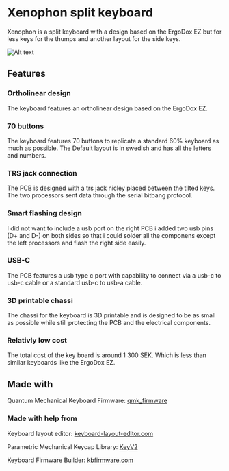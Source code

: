 # Xenophon split keyboard

Xenophon is a split keyboard with a design based on the ErgoDox EZ but for less keys for the thumps and another layout for the side keys.

![Alt text](./Images/xenophon_keyless.png?raw=true "The PCB for the keyboard.")

## Features

### Ortholinear design

The keyboard features an ortholinear design based on the ErgoDox EZ.

### 70 buttons

The keyboard features 70 buttons to replicate a standard 60% keyboard as much as possible.
The Default layout is in swedish and has all the letters and numbers.

### TRS jack connection

The PCB is designed with a trs jack nicley placed between the tilted keys.
The two processors sent data through the serial bitbang protocol.

### Smart flashing design

I did not want to include a usb port on the right PCB i added two usb pins (D+ and D-) on both sides so that i could solder all the componens except the left processors and flash the right side easily.

### USB-C

The PCB features a usb type c port with capability to connect via a usb-c to usb-c cable or a standard usb-c to usb-a cable.

### 3D printable chassi

The chassi for the keyboard is 3D printable and is designed to be as small as possible while still protecting the PCB and the electrical components.

### Relativly low cost

The total cost of the key board is around 1 300 SEK.
Which is less than similar keyboards like the ErgoDox EZ.

## Made with

Quantum Mechanical Keyboard Firmware: [qmk_firmware](https://github.com/qmk/qmk_firmware)

### Made with help from

Keyboard layout editor: [keyboard-layout-editor.com](http://www.keyboard-layout-editor.com/)

Parametric Mechanical Keycap Library: [KeyV2](https://github.com/rsheldiii/KeyV2)

Keyboard Firmware Builder: [kbfirmware.com](https://kbfirmware.com/)
